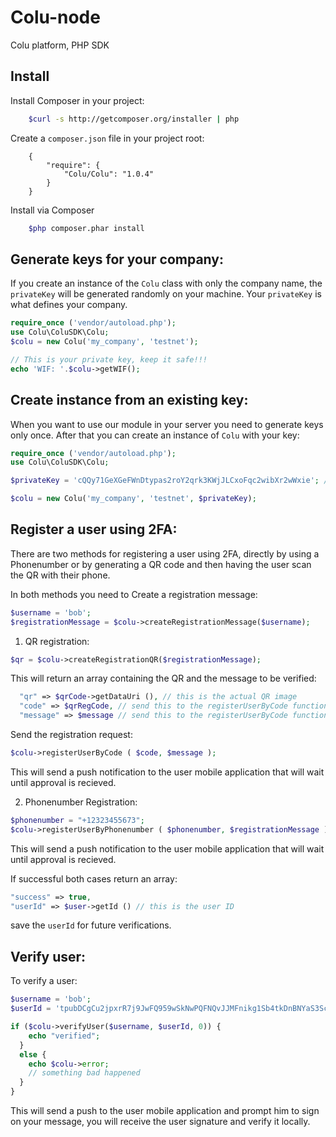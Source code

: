 # Colu-node
Colu platform, PHP SDK

## Install

Install Composer in your project:
```bash
    $curl -s http://getcomposer.org/installer | php
```
Create a `composer.json` file in your project root:
```code
    {
        "require": {
            "Colu/Colu": "1.0.4"
        }
    }
```
Install via Composer
```bash
    $php composer.phar install
```

## Generate keys for your company:
If you create an instance of the ```Colu``` class with only the company name, the ```privateKey``` will be generated randomly on your machine.
Your ```privateKey``` is what defines your company.

```php
require_once ('vendor/autoload.php');
use Colu\ColuSDK\Colu;
$colu = new Colu('my_company', 'testnet');

// This is your private key, keep it safe!!!
echo 'WIF: '.$colu->getWIF();
```

## Create instance from an existing key:
When you want to use our module in your server you need to generate keys only once. After that you can create an instance of ```Colu``` with your key:

```php
require_once ('vendor/autoload.php');
use Colu\ColuSDK\Colu;

$privateKey = 'cQQy71GeXGeFWnDtypas2roY2qrk3KWjJLCxoFqc2wibXr2wWxie'; // this is the WIF version of a private key

$colu = new Colu('my_company', 'testnet', $privateKey);
```

## Register a user using 2FA:
There are two methods for registering a user using 2FA, directly by using a Phonenumber or by generating a QR code and then having the user scan the QR with their phone.

In both methods you need to Create a registration message:

  ```php
  $username = 'bob';
  $registrationMessage = $colu->createRegistrationMessage($username);
  ```  
  
1. QR registration:
  ```php
  $qr = $colu->createRegistrationQR($registrationMessage);
  ```  
  This will return an array containing the QR and the message to be verified:
  ```php
	"qr" => $qrCode->getDataUri (), // this is the actual QR image
	"code" => $qrRegCode, // send this to the registerUserByCode function
	"message" => $message // send this to the registerUserByCode function 
  ```
  Send the registration request:
  ```php
  $colu->registerUserByCode ( $code, $message );
  ```
  This will send a push notification to the user mobile application that will wait until approval is recieved.

2. Phonenumber Registration:
  ```php
  $phonenumber = "+12323455673";
  $colu->registerUserByPhonenumber ( $phonenumber, $registrationMessage );
  ```
  This will send a push notification to the user mobile application that will wait until approval is recieved.
  
If successful both cases return an array:
```php
"success" => true,
"userId" => $user->getId () // this is the user ID
```
save the ```userId``` for future verifications.

## Verify user:
To verify a user:
```php
$username = 'bob';
$userId = 'tpubDCgCu2jpxrR7j9JwFQ959wSkNwPQFNQvJJMFnikg1Sb4tkDnBNYaS3Sc1BxKL71hk3jPkQStEY1VE9mTaQjF8kDfEhzxjWid7eVK5F7nWi5';

if ($colu->verifyUser($username, $userId, 0)) {
    echo "verified";
  }
  else {
    echo $colu->error;
    // something bad happened
  }
}
```
This will send a push to the user mobile application and prompt him to sign on your message, you will receive the user signature and verify it locally.
